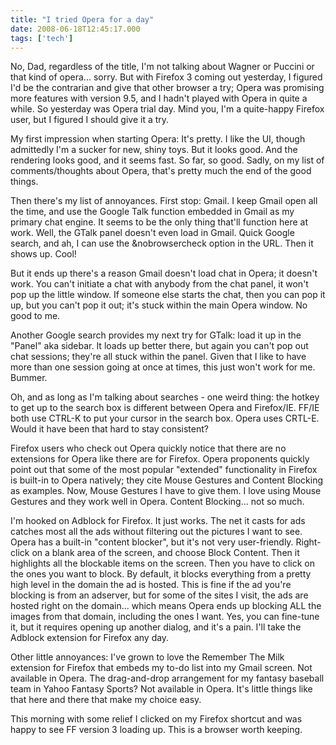 ```yaml
---
title: "I tried Opera for a day"
date: 2008-06-18T12:45:17.000
tags: ['tech']
---
```


No, Dad, regardless of the title, I'm not talking about Wagner or Puccini or that kind of opera... sorry. But with Firefox 3 coming out yesterday, I figured I'd be the contrarian and give that other browser a try; Opera was promising more features with version 9.5, and I hadn't played with Opera in quite a while. So yesterday was Opera trial day. Mind you, I'm a quite-happy Firefox user, but I figured I should give it a try.

My first impression when starting Opera: It's pretty. I like the UI, though admittedly I'm a sucker for new, shiny toys. But it looks good. And the rendering looks good, and it seems fast. So far, so good. Sadly, on my list of comments/thoughts about Opera, that's pretty much the end of the good things.

Then there's my list of annoyances. First stop: Gmail. I keep Gmail open all the time, and use the Google Talk function embedded in Gmail as my primary chat engine. It seems to be the only thing that'll function here at work. Well, the GTalk panel doesn't even load in Gmail. Quick Google search, and ah, I can use the &nobrowsercheck option in the URL. Then it shows up. Cool!

But it ends up there's a reason Gmail doesn't load chat in Opera; it doesn't work. You can't initiate a chat with anybody from the chat panel, it won't pop up the little window. If someone else starts the chat, then you can pop it up, but you can't pop it out; it's stuck within the main Opera window. No good to me.

Another Google search provides my next try for GTalk: load it up in the "Panel" aka sidebar. It loads up better there, but again you can't pop out chat sessions; they're all stuck within the panel. Given that I like to have more than one session going at once at times, this just won't work for me. Bummer.

Oh, and as long as I'm talking about searches - one weird thing: the hotkey to get up to the search box is different between Opera and Firefox/IE. FF/IE both use CTRL-K to put your cursor in the search box. Opera uses CRTL-E. Would it have been that hard to stay consistent?

Firefox users who check out Opera quickly notice that there are no extensions for Opera like there are for Firefox. Opera proponents quickly point out that some of the most popular "extended" functionality in Firefox is built-in to Opera natively; they cite Mouse Gestures and Content Blocking as examples. Now, Mouse Gestures I have to give them. I love using Mouse Gestures and they work well in Opera. Content Blocking... not so much.

I'm hooked on Adblock for Firefox. It just works. The net it casts for ads catches most all the ads without filtering out the pictures I want to see. Opera has a built-in "content blocker", but it's not very user-friendly. Right-click on a blank area of the screen, and choose Block Content. Then it highlights all the blockable items on the screen. Then you have to click on the ones you want to block. By default, it blocks everything from a pretty high level in the domain the ad is hosted. This is fine if the ad you're blocking is from an adserver, but for some of the sites I visit, the ads are hosted right on the domain... which means Opera ends up blocking ALL the images from that domain, including the ones I want. Yes, you can fine-tune it, but it requires opening up another dialog, and it's a pain. I'll take the Adblock extension for Firefox any day.

Other little annoyances: I've grown to love the Remember The Milk extension for Firefox that embeds my to-do list into my Gmail screen. Not available in Opera. The drag-and-drop arrangement for my fantasy baseball team in Yahoo Fantasy Sports? Not available in Opera. It's little things like that here and there that make my choice easy.

This morning with some relief I clicked on my Firefox shortcut and was happy to see FF version 3 loading up. This is a browser worth keeping.
